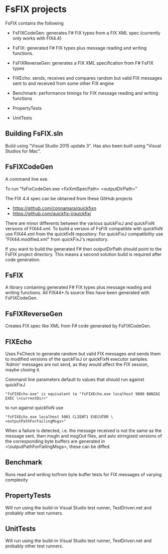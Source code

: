 

# FsFIX projects


FsFIX contains the following
- FsFIXCodeGen: generates F# FIX types from a FIX XML spec (currently only works with FIX4.4)
- FsFIX: generated F# FIX types plus message reading and writing functions. 

- FsFIXReverseGen: generates a FIX XML specification from F# FsFIX types
- FIXEcho: sends, receives and compares random but valid FIX messages sent to and received from some other FIX engine

- Benchmark: performance timings for FIX message reading and writing functions
- PropertyTests
- UnitTests




## Building FsFIX.sln

Build using "Visual Studio 2015 update 3". Has also been built using "Visual Studios for Mac". 


##  FsFIXCodeGen

A command line exe.

To run "fsFixCodeGen.exe \<fixXmlSpecPath\> \<outputDirPath>"

The FIX 4.4 spec can be obtained from these GitHub projects
- https://github.com/connamara/quickfixn
- https://github.com/quickfix-j/quickfixj

There are minor differents between the various quickFixJ and quickFixN versions of FIX44.xml. To build a version of FsFIX compatible with quickfixN use FIX44.xml from the quickfixN repository. For quickFixJ compatibility use "FIX44.modified.xml" from quickFixJ's repository.

If you want to build the generated F# then outputDirPath should point to the FsFIX project directory. This means a second solution build is required after code generation.

##  FsFIX

A library containing generated F# FIX types plus message reading and writing functions. All FIX44*.fs source files have been generated with FsFIXCodeGen. 


##  FsFIXReverseGen

Creates FIX spec like XML from F# code generated by FsFIXCodeGen.

##  FIXEcho

Uses FsCheck to generate random but valid FIX messages and sends them to modified versions of the quickFixJ or quickFixN executor samples. 'Admin' messages are not send, as they would affect the FIX session, maybe closing it.

Command line parameters default to values that should run against quickFixJ 
    
    "fsFIXEcho.exe" is equivalent to "fsFIXEcho.exe localhost 9880 BANZAI EXEC \<currentDir>"

to run against quickfixN use

    "fsFIXEcho.exe localhost 5001 CLIENT1 EXECUTOR \<outputPathForFailingMsgs>"


When a failure is detected, i.e. the message received is not the same as the message sent, then msgIn and msgOut files, and aslo stringized versions of the corresponding byte buffers are generated in <\outputPathForFailingMsgs>, these can be diffed.


##  Benchmark

Runs read and writing to/from byte buffer tests for FIX messages of varying complexity


##  PropertyTests

Will run using the build-in Visual Studio test runner, TestDriven.net and probably other test runners.

##  UnitTests

Will run using the build-in Visual Studio test runner, TestDriven.net and probably other test runners.
